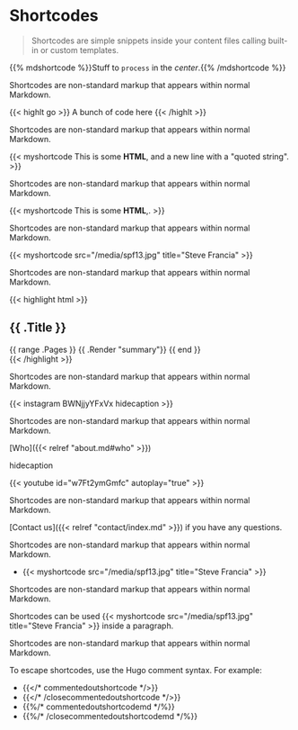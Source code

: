 # Shortcodes

> Shortcodes are simple snippets inside your content files calling built-in or
> custom templates.

{{% mdshortcode %}}Stuff to `process` in the *center*.{{% /mdshortcode %}}

Shortcodes are non-standard markup that appears within normal Markdown.

{{< highlt go >}} A bunch of code here {{< /highlt >}}

Shortcodes are non-standard markup that appears within normal Markdown.

{{<  myshortcode This is some <b>HTML</b>,
and a new line with a "quoted string". >}}

Shortcodes are non-standard markup that appears within normal Markdown.

{{<  myshortcode This is some <b>HTML</b>,. >}}

Shortcodes are non-standard markup that appears within normal Markdown.

{{< myshortcode src="/media/spf13.jpg" title="Steve Francia" >}}

Shortcodes are non-standard markup that appears within normal Markdown.

{{< highlight html >}}
<section id="main">
  <div>
   <h1 id="title">{{ .Title }}</h1>
    {{ range .Pages }}
        {{ .Render "summary"}}
    {{ end }}
  </div>
</section>
{{< /highlight >}}

Shortcodes are non-standard markup that appears within normal Markdown.

{{< instagram BWNjjyYFxVx hidecaption >}}

Shortcodes are non-standard markup that appears within normal Markdown.

[Who]({{< relref "about.md#who" >}})

hidecaption

{{< youtube id="w7Ft2ymGmfc" autoplay="true" >}}

Shortcodes are non-standard markup that appears within normal Markdown.

[Contact us]({{< relref "contact/index.md" >}}) if you have any questions.

Shortcodes are non-standard markup that appears within normal Markdown.

- {{< myshortcode src="/media/spf13.jpg" title="Steve Francia" >}}

Shortcodes are non-standard markup that appears within normal Markdown.

Shortcodes can be used {{< myshortcode src="/media/spf13.jpg" title="Steve Francia" >}} inside a paragraph.

Shortcodes are non-standard markup that appears within normal Markdown.

To escape shortcodes, use the Hugo comment syntax.
For example:

- {{</* commentedoutshortcode */>}}
- {{</* /closecommentedoutshortcode */>}}
- {{%/* commentedoutshortcodemd */%}}
- {{%/* /closecommentedoutshortcodemd */%}}
